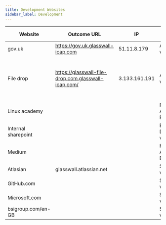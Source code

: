```yaml
---
title: Development Websites
sidebar_label: Development
---
```


| Website  | Outcome URL | IP | Flavor | Ports opened | Status | Repo | OS | Infrastructure | Provisioning | Container engine |
|---|---|---|---|---|---|---|---|---|---|---|
| gov.uk          | https://gov.uk.glasswall-icap.com | 51.11.8.179 |A: K8s v0.1||in Development|[Gov UK](https://github.com/k8-proxy/gp-gov-uk-website)|
| File drop | https://glasswall-file-drop.com.glasswall-icap.com/ | 3.133.161.191 |A: K8s v0.1|22, 80, 6443, 30000 - 32767 and 9796|[On hold](https://github.com/k8-proxy/gp-filedrop-website/issues/14)|[File drop](https://github.com/k8-proxy/gp-filedrop-website)|linux Ubuntu 16.04.4 LTS |AWS|Two AWS nodes of type t2.large|Kubernetes 	v1.18.10 on 	docker://19.3.13|
| Linux academy|||Flavour A/Flavour E*||In developmen|[Linux](https://github.com/k8-proxy/gp-linux-academy-website)|
| Internal sharepoint |||B: Docker v0.1||in Development|[Internal sharepoint](gp-b-docker-v01-sharepoint)|
| Medium|||Flavour A/Flavour E*||in Development|[Medium](https://github.com/k8-proxy/gp-medium-website)|
| Atlasian |glasswall.atlassian.net||SOW v0.2||in Development|[JIRA](https://github.com/k8-proxy/gp-jira-website)|
| GitHub.com |||SOW v0.3||in Development| [GitHub](https://github.com/k8-proxy/gp-github)|
| Microsoft.com |||SOW v0.3||in Development|
| bsigroup.com/en-GB |||SOW v0.3||in Development| [bsigroup](https://github.com/k8-proxy/gp-bsigroup-website)|
